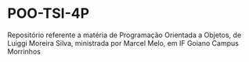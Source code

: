 # POO-TSI-4P
Repositório referente a matéria de Programação Orientada a Objetos, de Luiggi Moreira Silva, ministrada por Marcel Melo, em IF Goiano Campus Morrinhos 
